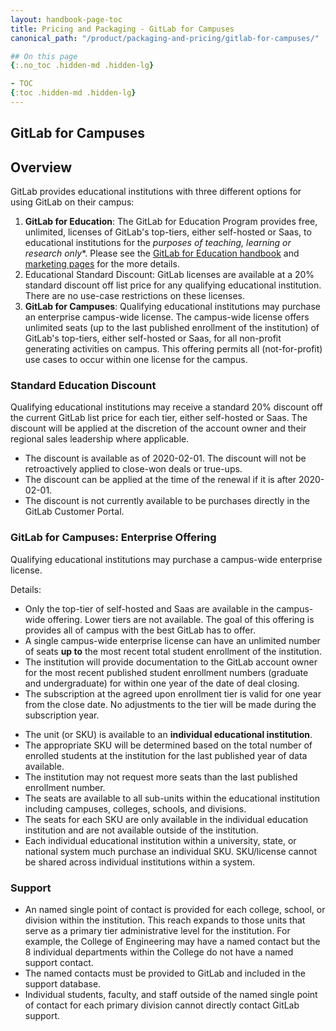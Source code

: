 ```yaml
---
layout: handbook-page-toc
title: Pricing and Packaging - GitLab for Campuses
canonical_path: "/product/packaging-and-pricing/gitlab-for-campuses/"

## On this page
{:.no_toc .hidden-md .hidden-lg}

- TOC
{:toc .hidden-md .hidden-lg}
---
```


## GitLab for Campuses

## Overview

GitLab provides educational institutions with three different options for using GitLab on their campus:
1. **GitLab for Education**: The GitLab for Education Program provides free, unlimited, licenses of GitLab's top-tiers, either self-hosted or Saas, to educational institutions for the *purposes of teaching, learning or research only**. Please see the [GitLab for Education handbook](/handbook/marketing/community-relations/education-program/) and [marketing pages](https://about.gitlab.com/solutions/education/) for the more details.
2. Educational Standard Discount: GitLab licenses are available at a 20% standard discount off list price for any qualifying educational institution. There are no use-case restrictions on these licenses.
3. **GitLab for Campuses**: Qualifying educational institutions may purchase an enterprise campus-wide license. The campus-wide license offers unlimited seats (up to the last published enrollment of the institution) of GitLab's top-tiers, either self-hosted or Saas, for all non-profit generating activities on campus. This offering permits all (not-for-profit) use cases to occur within one license for the campus.


### Standard Education Discount
Qualifying educational institutions may receive a standard 20% discount off the current GitLab list price for each tier, either self-hosted or Saas. The discount will be applied at the discretion of the account owner and their regional sales leadership where applicable.

* The discount is available as of 2020-02-01. The discount will not be retroactively applied to close-won deals or true-ups.
* The discount can be applied at the time of the renewal if it is after 2020-02-01.
* The discount is not currently available to be purchases directly in the GitLab Customer Portal.

### GitLab for Campuses: Enterprise Offering
Qualifying educational institutions may purchase a campus-wide enterprise license.

Details:
* Only the top-tier of self-hosted and Saas are available in the campus-wide offering. Lower tiers are not available. The goal of this offering is provides all of campus with the best GitLab has to offer.
* A single campus-wide enterprise license can have an unlimited number of seats **up to** the most recent total student enrollment of the institution.
* The institution will provide documentation to the GitLab account owner for the most recent published student enrollment numbers (graduate and undergraduate) for within one year of the date of deal closing.
* The subscription at the agreed upon enrollment tier is valid for one year from the close date. No adjustments to the tier will be made during the subscription year.

- The unit (or SKU) is available to an **individual educational institution**.
- The appropriate SKU will be determined based on the total number of enrolled students at the institution for the last published year of data available.
- The institution may not request more seats than the last published enrollment number.
- The seats are available to all sub-units within the educational institution including campuses, colleges, schools, and divisions.
- The seats for each SKU are only available in the individual education institution and are not available outside of the institution.
- Each individual educational institution within a university, state, or national system much purchase an individual SKU. SKU/license cannot be shared across individual institutions within a system.


### Support
- An named single point of contact is provided for each college, school, or division within the institution. This reach expands to those units that serve as a primary tier administrative level for the institution. For example, the College of Engineering may have a named contact but the 8 individual departments within the College do not have a named support contact.
- The named contacts must be provided to GitLab and included in the support database.
- Individual students, faculty, and staff outside of the named single point of contact for each primary division cannot directly contact GitLab support.
